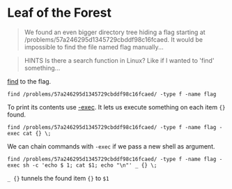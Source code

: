 # Leaf of the Forest
>We found an even bigger directory tree hiding a flag starting at /problems/57a246295d1345729cbddf98c16fcaed. It would be impossible to find the file named flag manually...


>HINTS
Is there a search function in Linux? Like if I wanted to 'find' something...

[find]() to the flag.

`find /problems/57a246295d1345729cbddf98c16fcaed/ -type f -name flag`

To print its contents use [-exec](). It lets us execute something on each item `{}` found. 

`find /problems/57a246295d1345729cbddf98c16fcaed/ -type f -name flag -exec cat {} \;`

We can chain commands with `-exec` if we pass a new shell as argument. 

`find /problems/57a246295d1345729cbddf98c16fcaed/ -type f -name flag -exec sh -c 'echo $
1; cat $1; echo "\n"' _ {} \; `

`_ {}` tunnels the found item `{}` to `$1`
